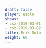 ```yaml
---
draft: false
player: esolo
shows:
- csz-2019-03-01
- csz-2019-03-02
title: Erik Solo
weight: 60
---
```

